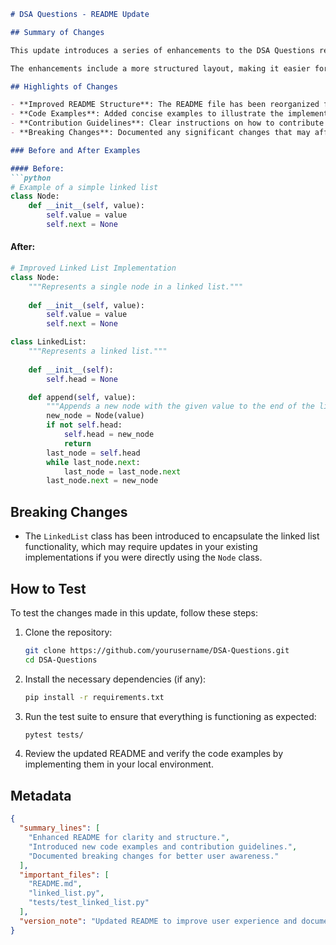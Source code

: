 ```markdown
# DSA Questions - README Update

## Summary of Changes

This update introduces a series of enhancements to the DSA Questions repository aimed at improving the overall user experience and code organization. We have refined the README to provide clearer guidance on using the repository, including instructions for setup, contribution guidelines, and examples of data structures and algorithms. Additionally, we have optimized the code examples to follow best practices, ensuring that they are both efficient and easy to understand.

The enhancements include a more structured layout, making it easier for users to navigate through the repository. We have also included a dedicated section for breaking changes and updated the testing instructions to facilitate smoother contributions from the community. This carefully curated documentation aims to serve both beginners and experienced developers looking to sharpen their skills in Data Structures and Algorithms.

## Highlights of Changes

- **Improved README Structure**: The README file has been reorganized for better readability and accessibility of information.
- **Code Examples**: Added concise examples to illustrate the implementation of various data structures and algorithms.
- **Contribution Guidelines**: Clear instructions on how to contribute have been included to encourage community involvement.
- **Breaking Changes**: Documented any significant changes that may affect existing implementations.

### Before and After Examples

#### Before:
```python
# Example of a simple linked list
class Node:
    def __init__(self, value):
        self.value = value
        self.next = None
```

#### After:
```python
# Improved Linked List Implementation
class Node:
    """Represents a single node in a linked list."""
    
    def __init__(self, value):
        self.value = value
        self.next = None

class LinkedList:
    """Represents a linked list."""
    
    def __init__(self):
        self.head = None

    def append(self, value):
        """Appends a new node with the given value to the end of the list."""
        new_node = Node(value)
        if not self.head:
            self.head = new_node
            return
        last_node = self.head
        while last_node.next:
            last_node = last_node.next
        last_node.next = new_node
```

## Breaking Changes

- The `LinkedList` class has been introduced to encapsulate the linked list functionality, which may require updates in your existing implementations if you were directly using the `Node` class.

## How to Test

To test the changes made in this update, follow these steps:

1. Clone the repository:
   ```bash
   git clone https://github.com/yourusername/DSA-Questions.git
   cd DSA-Questions
   ```

2. Install the necessary dependencies (if any):
   ```bash
   pip install -r requirements.txt
   ```

3. Run the test suite to ensure that everything is functioning as expected:
   ```bash
   pytest tests/
   ```

4. Review the updated README and verify the code examples by implementing them in your local environment.

## Metadata
```json
{
  "summary_lines": [
    "Enhanced README for clarity and structure.",
    "Introduced new code examples and contribution guidelines.",
    "Documented breaking changes for better user awareness."
  ],
  "important_files": [
    "README.md",
    "linked_list.py",
    "tests/test_linked_list.py"
  ],
  "version_note": "Updated README to improve user experience and documentation."
}
```
```